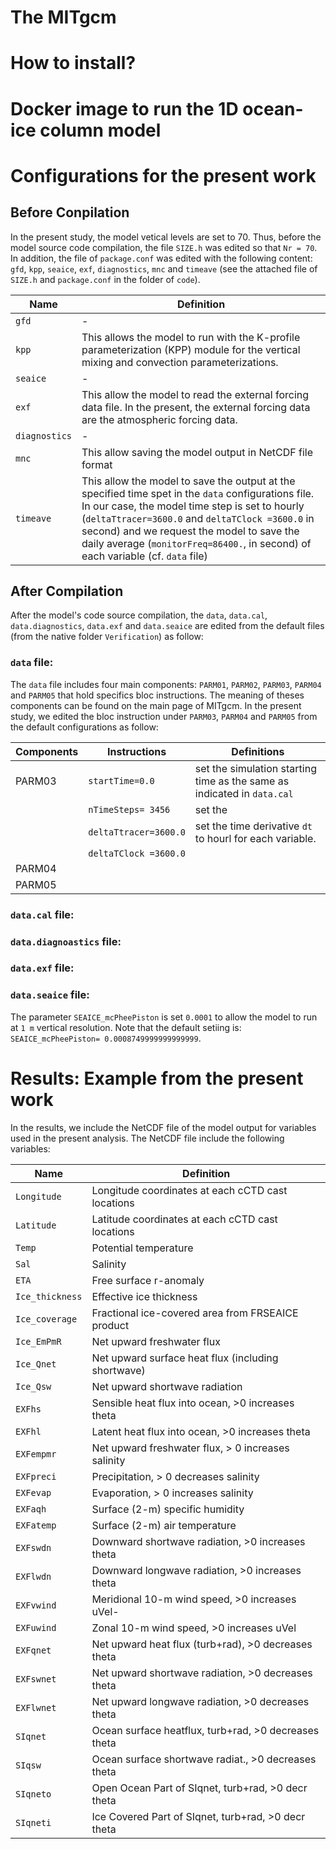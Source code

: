 <h1> The MITgcm</h1>

<h1>How to install?</h1>
<h1>Docker image to run the 1D ocean-ice column model</h1>
<h1>Configurations for the present work</h1>

<h2>Before Conpilation</h2>

In the present study, the model vetical levels are set to 70. Thus, before the model source code compilation, the file `SIZE.h` was edited so that `Nr = 70`. In addition, the file of `package.conf` was edited with the following content: `gfd`, `kpp`, `seaice`, `exf`, `diagnostics`, `mnc` and `timeave` (see the attached file of `SIZE.h` and `package.conf` in the folder of `code`).

| Name          | Definition                                                                                                                                                                                                                                                                                                                                  |
| ------------- | ------------------------------------------------------------------------------------------------------------------------------------------------------------------------------------------------------------------------------------------------------------------------------------------------------------------------------------------- |
| `gfd`         | -                                                                                                                                                                                                                                                                                                                                           |
| `kpp`         | This allows the model to run with the K-profile parameterization (KPP) module for the vertical mixing and convection parameterizations.                                                                                                                                                                                                     |
| `seaice`      | -                                                                                                                                                                                                                                                                                                                                           |
| `exf`         | This allow the model to read the external forcing data file. In the present, the external forcing data are the atmospheric forcing data.                                                                                                                                                                                                    |
| `diagnostics` | -                                                                                                                                                                                                                                                                                                                                           |
| `mnc`         | This allow saving the model output in NetCDF file format                                                                                                                                                                                                                                                                                    |
| `timeave`     | This allow the model to save the output at the specified time spet in the `data` configurations file. In our case, the model time step is set to hourly (`deltaTtracer=3600.0` and `deltaTClock =3600.0` in second) and we request the model to save the daily average (`monitorFreq=86400.`, in second) of each variable (cf. `data` file) |

<h2>After Compilation</h2>

After the model's code source compilation, the `data`, `data.cal`, `data.diagnostics`, `data.exf` and `data.seaice` are edited from the default files (from the native folder `Verification`) as follow:

### `data` file:

The `data` file includes four main components: `PARM01`, `PARM02`, `PARM03`, `PARM04` and `PARM05` that hold specifics bloc instructions. The meaning of theses components can be found on the main page of MITgcm. In the present study, we edited the bloc instruction under `PARM03`, `PARM04` and `PARM05` from the default configurations as follow:

| Components | Instructions          | Definitions                                                             |
| ---------- | --------------------- | ----------------------------------------------------------------------- |
| PARM03     | `startTime=0.0`       | set the simulation starting time as the same as indicated in `data.cal` |
|            | `nTimeSteps= 3456`    | set the                                                                 |
|            | `deltaTtracer=3600.0` | set the time derivative `dt` to hourl for each variable.                |
|            | `deltaTClock =3600.0` |                                                                         |
| PARM04     |                       |                                                                         |
| PARM05     |                       |                                                                         |

### `data.cal` file:

### `data.diagnoastics` file:

### `data.exf` file:

### `data.seaice` file:

The parameter `SEAICE_mcPheePiston` is set `0.0001` to allow the model to run at `1 m` vertical resolution. Note that the default setiing is: `SEAICE_mcPheePiston= 0.0008749999999999999`.

<h1>Results: Example from the present work</h1>

In the results, we include the NetCDF file of the model output for variables used in the present analysis. The NetCDF file include the following variables:

| Name            | Definition                                           |
| --------------- | ---------------------------------------------------- |
| `Longitude`     | Longitude coordinates at each cCTD cast locations    |
| `Latitude`      | Latitude coordinates at each cCTD cast locations     |
| `Temp`          | Potential temperature                                |
| `Sal`           | Salinity                                             |
| `ETA`           | Free surface r-anomaly                               |
| `Ice_thickness` | Effective ice thickness                              |
| `Ice_coverage`  | Fractional ice-covered area from FRSEAICE product    |
| `Ice_EmPmR`     | Net upward freshwater flux                           |
| `Ice_Qnet`      | Net upward surface heat flux (including shortwave)   |
| `Ice_Qsw`       | Net upward shortwave radiation                       |
| `EXFhs`         | Sensible heat flux into ocean, >0 increases theta    |
| `EXFhl`         | Latent heat flux into ocean, >0 increases theta      |
| `EXFempmr`      | Net upward freshwater flux, > 0 increases salinity   |
| `EXFpreci`      | Precipitation, > 0 decreases salinity                |
| `EXFevap`       | Evaporation, > 0 increases salinity                  |
| `EXFaqh`        | Surface (2-m) specific humidity                      |
| `EXFatemp`      | Surface (2-m) air temperature                        |
| `EXFswdn`       | Downward shortwave radiation, >0 increases theta     |
| `EXFlwdn`       | Downward longwave radiation, >0 increases theta      |
| `EXFvwind`      | Meridional 10-m wind speed, >0 increases uVel-       |
| `EXFuwind`      | Zonal 10-m wind speed, >0 increases uVel             |
| `EXFqnet`       | Net upward heat flux (turb+rad), >0 decreases theta  |
| `EXFswnet`      | Net upward shortwave radiation, >0 decreases theta   |
| `EXFlwnet`      | Net upward longwave radiation, >0 decreases theta    |
| `SIqnet`        | Ocean surface heatflux, turb+rad, >0 decreases theta |
| `SIqsw`         | Ocean surface shortwave radiat., >0 decreases theta  |
| `SIqneto`       | Open Ocean Part of SIqnet, turb+rad, >0 decr theta   |
| `SIqneti`       | Ice Covered Part of SIqnet, turb+rad, >0 decr theta  |
